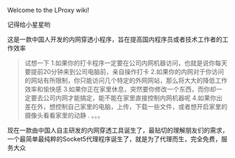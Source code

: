 Welcome to the LProxy wiki!

记得给小星星哟

这是一款中国人开发的内网穿透小程序，旨在提高国内程序员或者技术工作者的工作效率

> 试想一下
> 1.如果你的打卡程序一定要在公司内网机器访问，也就是说你每天要提前20分钟来到公司电脑前，亲自操作打卡
> 2.如果你的内网对于你访问的网站有所限制，你只能访问几个特定的外网网站，那么将大大的降低工作效率和愉快感
> 3.如果你正在家里休息，突然要你修改一个东西，而你却一定要去公司内网才能搞定，能不能在家里直接控制内网机器呢
> 4.如果你出差在外，想控制自己家里的电脑，上传，下载一些文件，或者想开启家里的摄像头看看家里的动静
> . 。。。

现在一款由中国人自主研发的内网穿透工具诞生了，最贴切的理解朋友们的需求，一个最简单最纯粹的Socket5代理程序诞生了，就是为了代理而生，完全免费，服务大众


